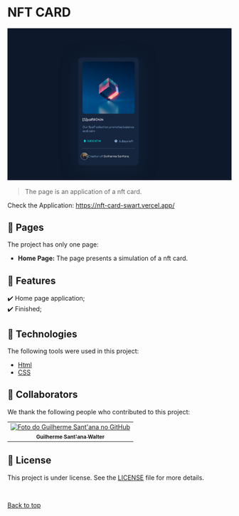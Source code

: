 # NFT CARD

<img src="./img/nft card.PNG" alt="Foto do Teste">

>  The page is an application of a nft card.

Check the Application: https://nft-card-swart.vercel.app/
## 📁 Pages

The project has only one page:

- **Home Page:** The page presents a simulation of a nft card.
## :dart: Features ##

:heavy_check_mark: Home page application;\
:heavy_check_mark: Finished;

## :rocket: Technologies ##

The following tools were used in this project:

- [Html](https://developer.mozilla.org/pt-BR/docs/Web/HTML/Element/html/)  
- [CSS](https://developer.mozilla.org/pt-BR/docs/Web/CSS) 
## 🤝 Collaborators

We thank the following people who contributed to this project:

<table>
  <tr>
    <td align="center">
      <a href="#">
        <img src="https://avatars.githubusercontent.com/u/104401139?s=400&u=123499031181fde169a703a93a5935ecaa680a91&v=4" width="140px;" alt="Foto do Guilherme Sant'ana no GitHub"/><br>
        <sub>
          <b>Guilherme Sant'ana Walter</b>
        </sub>
      </a>
    </td>
  </tr>
</table>

## 📝 License

This project is under license. See the [LICENSE](LICENSE.md) file for more details.

&#xa0;

<a href="#top">Back to top</a>
